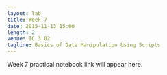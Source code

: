 ```yaml
---
layout: lab
title: Week 7
date: 2015-11-13 15:00
length: 2
venue: IC 3.02
tagline: Basics of Data Manipulation Using Scripts
---
```


Week 7 practical notebook link will appear here.
